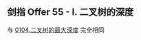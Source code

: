 <script src="https://cdn.bootcss.com/mathjax/2.7.7/MathJax.js?config=TeX-AMS-MML_HTMLorMML"></script>

## 剑指 Offer 55 - I. 二叉树的深度

与 [0104.二叉树的最大深度](../leetcode/tree/0104.二叉树的最大深度.md) 完全相同